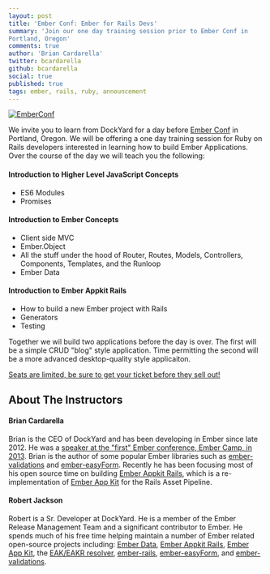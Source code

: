 ```yaml
---
layout: post
title: 'Ember Conf: Ember for Rails Devs'
summary: 'Join our one day training session prior to Ember Conf in
Portland, Oregon'
comments: true
author: 'Brian Cardarella'
twitter: bcardarella
github: bcardarella
social: true
published: true
tags: ember, rails, ruby, announcement
---
```


[![EmberConf](http://emberconf.com/images/header.png)](http://emberconf.com/)

We invite you to learn from DockYard for a day before [Ember Conf](http://emberconf.com) in Portland, Oregon. We will be offering a one day training session for Ruby on Rails developers interested in
learning how to build Ember Applications. Over the course of the day we
will teach you the following:

#### Introduction to Higher Level JavaScript Concepts

* ES6 Modules
* Promises

#### Introduction to Ember Concepts

* Client side MVC
* Ember.Object
* All the stuff under the hood of Router, Routes, Models, Controllers,
  Components, Templates, and the Runloop
* Ember Data

#### Introduction to Ember Appkit Rails

* How to build a new Ember project with Rails
* Generators
* Testing

Together we wil build two applications before the day is over. The first
will be a simple CRUD "blog" style application. Time permitting the second will be 
a more advanced desktop-quality style applicaiton.

[Seats are limited, be sure to get your ticket before they sell
out!](http://emberconf.com/)

## About The Instructors

#### Brian Cardarella

Brian is the CEO of DockYard and has been developing in Ember since late
2012. He was a [speaker at the "first" Ember conference, Ember Camp, in
      2013](https://www.youtube.com/watch?v=wmQovdFoMm0).
      Brian is the author of some popular Ember libraries such as
[ember-validations](https://github.com/dockyard/ember-validations) and [ember-easyForm](https://github.com/dockyard/ember-easyForm). Recently he has been focusing most
of his open source time on building [Ember Appkit
Rails](https://github.com/dockyard/ember-appkit-rails), which is a
re-implementation of [Ember App
Kit](https://github.com/stefanpenner/ember-app-kit) for the Rails Asset Pipeline.

#### Robert Jackson

Robert is a Sr. Developer at DockYard. He is a member of the Ember Release Management Team and a significant contributor to Ember. He spends much of his free time helping maintain a number of Ember related open-source projects including: [Ember Data](https://github.com/emberjs/data), [Ember Appkit Rails](https://github.com/dockyard/ember-appkit-rails), [Ember App Kit](https://github.com/stefanpenner/ember-app-kit), the [EAK/EAKR resolver](https://github.com/stefanpenner/ember-jj-abrams-resolver), [ember-rails](https://github.com/emberjs/ember-rails), [ember-easyForm](https://github.com/dockyard/ember-easyForm), and [ember-validations](https://github.com/dockyard/ember-validations).
